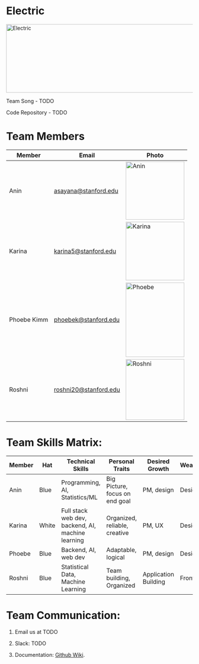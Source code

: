 # Electric

<img src="https://i.imgur.com/gSrwoCd.png" alt="Electric" width="540" height="185">



Team Song - TODO

Code Repository - TODO


# Team Members
Member | Email | Photo
--- | --- | ---
Anin | asayana@stanford.edu | <img src="" alt="Anin" width="157.5" height="157.5">
Karina | karina5@stanford.edu | <img src="" alt="Karina" width="157.5" height="157.5">
Phoebe Kimm | phoebek@stanford.edu | <img src="" alt="Phoebe" width="157.5" height="201">
Roshni  | roshni20@stanford.edu | <img src="" alt="Roshni" width="157.5" height="164.4">


# Team Skills Matrix:

Member | Hat | Technical Skills | Personal Traits | Desired Growth | Weaknesses
--- | --- | --- | --- | --- | --- 
Anin | Blue | Programming, AI, Statistics/ML | Big Picture, focus on end goal | PM, design | Design
Karina | White | Full stack web dev, backend, AI, machine learning | Organized, reliable, creative | PM, UX  | Design, UX
Phoebe | Blue | Backend, AI, web dev | Adaptable, logical | PM, design  | Design
Roshni | Blue | Statistical Data, Machine Learning | Team building, Organized | Application Building  | Front end



# Team Communication:
1. Email us at TODO

2. Slack: TODO

3. Documentation: [Github Wiki](https://github.com/cs210/ABC-1/wiki).

